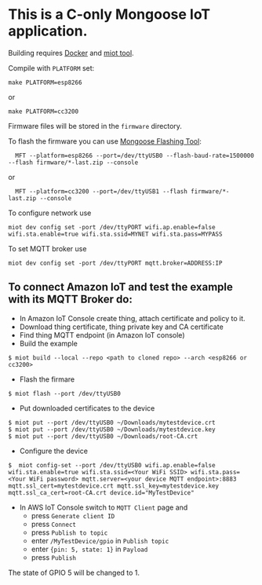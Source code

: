# This is a C-only Mongoose IoT application.

Building requires [Docker](https://docs.docker.com/engine/installation/) and
 [miot tool](https://mongoose-iot.com/software.html).

Compile with `PLATFORM` set:

```
make PLATFORM=esp8266
```
or

```
make PLATFORM=cc3200
```

Firmware files will be stored in the `firmware` directory.

To flash the firmware you can use [Mongoose Flashing Tool](https://github.com/cesanta/mft):

```
  MFT --platform=esp8266 --port=/dev/ttyUSB0 --flash-baud-rate=1500000 --flash firmware/*-last.zip --console
```
or
```
  MFT --platform=cc3200 --port=/dev/ttyUSB1 --flash firmware/*-last.zip --console
```

To configure network use

```
miot dev config set -port /dev/ttyPORT wifi.ap.enable=false wifi.sta.enable=true wifi.sta.ssid=MYNET wifi.sta.pass=MYPASS
```

To set MQTT broker use

```
miot dev config set -port /dev/ttyPORT mqtt.broker=ADDRESS:IP
```

## To connect Amazon IoT and test the example with its MQTT Broker do:
- In Amazon IoT Console create thing, attach certificate and policy to it.
- Download thing certificate, thing private key and CA certificate
- Find thing MQTT endpoint (in Amazon IoT console)
- Build the example
```
$ miot build --local --repo <path to cloned repo> --arch <esp8266 or cc3200>
```
- Flash the firmare
```
$ miot flash --port /dev/ttyUSB0
```
- Put downloaded certificates to the device
```
$ miot put --port /dev/ttyUSB0 ~/Downloads/mytestdevice.crt
$ miot put --port /dev/ttyUSB0 ~/Downloads/mytestdevice.key
$ miot put --port /dev/ttyUSB0 ~/Downloads/root-CA.crt
```
- Configure the device
```
$  miot config-set --port /dev/ttyUSB0 wifi.ap.enable=false wifi.sta.enable=true wifi.sta.ssid=<Your WiFi SSID> wifi.sta.pass=<Your WiFi password> mqtt.server=<your device MQTT endpoint>:8883 mqtt.ssl_cert=mytestdevice.crt mqtt.ssl_key=mytestdevice.key mqtt.ssl_ca_cert=root-CA.crt device.id="MyTestDevice"
```
- In AWS IoT Console switch to `MQTT Client` page and
  - press `Generate client ID`
  - press `Connect`
  - press `Publish to topic`
  - enter `/MyTestDevice/gpio` in `Publish topic`
  - enter `{pin: 5, state: 1}` in `Payload`
  - press `Publish`

The state of GPIO 5 will be changed to 1.

